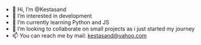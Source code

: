 - 👋 Hi, I’m @Kestasand
- 👀 I’m interested in development
- 🌱 I’m currently learning Python and JS
- 💞️ I’m looking to collaborate on small projects as i just started my journey
- 📫 You can reach me by mail: kestasand@yahoo.com

<!---
Kestasand/Kestasand is a ✨ special ✨ repository because its `README.md` (this file) appears on your GitHub profile.
You can click the Preview link to take a look at your changes.
--->
